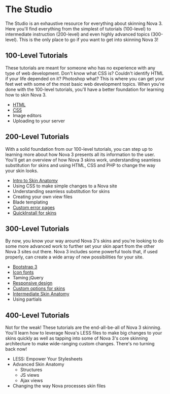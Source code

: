 # The Studio

The Studio is an exhaustive resource for everything about skinning Nova 3. Here you'll find everything from the simplest of tutorials (100-level) to intermediate instruction (200-level) and even highly advanced topics (300-level). This is the only place to go if you want to get into skinning Nova 3!

## 100-Level Tutorials

These tutorials are meant for someone who has no experience with any type of web development. Don't know what CSS is? Couldn't identify HTML if your life depended on it? Photoshop what? This is where you can get your feet wet with some of the most basic web development topics. When you're done with the 100-level tutorials, you'll have a better foundation for learning how to skin Nova 3.

- [HTML](level100/html.md)
- [CSS](level100/css.md)
- Image editors
- Uploading to your server

## 200-Level Tutorials

With a solid foundation from our 100-level tutorials, you can step up to learning more about how Nova 3 presents all its information to the user. You'll get an overview of how Nova 3 skins work, understanding seamless substitution for skins and using HTML, CSS and PHP to change the way your skin looks.

- [Intro to Skin Anatomy](level200/anatomy_basic.md)
- Using CSS to make simple changes to a Nova site
- Understanding seamless substitution for skins
- Creating your own view files
- Blade templating
- [Custom error pages](level200/error_pages.md)
- [QuickInstall for skins](level200/quickinstall_skins.md)

## 300-Level Tutorials

By now, you know your way around Nova 3's skins and you're looking to do some more advanced work to further set your skin apart from the other Nova 3 sites out there. Nova 3 includes some powerful tools that, if used properly, can create a wide array of new possibilities for your site.

- [Bootstrap 3](level300/bootstrap3.md)
- [Icon fonts](level300/icon_fonts.md)
- Taming jQuery
- [Responsive design](level300/responsive_overview.md)
- [Custom options for skins](level300/custom_options.md)
- [Intermediate Skin Anatomy](level300/anatomy_intermediate.md)
- Using partials

## 400-Level Tutorials

Not for the weak! These tutorials are the end-all-be-all of Nova 3 skinning. You'll learn how to leverage Nova's LESS files to make big changes to your skins quickly as well as tapping into some of Nova 3's core skinning architecture to make wide-ranging custom changes. There's no turning back now!

- LESS: Empower Your Stylesheets
- Advanced Skin Anatomy
	- Structures
	- JS views
	- Ajax views
- Changing the way Nova processes skin files